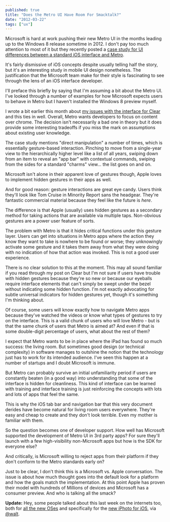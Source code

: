 ```yaml
---
published: true
title: "Does the Metro UI Have Room For Smacktalk?"
date: "2012-03-22"
tags: ["ux"]
---
```


Microsoft is hard at work pushing their new Metro UI in the months leading up to the Windows 8 release sometime in 2012. I don't pay too much attention to most of it but they recently posted a [case study for UI differences between a standard iOS interface and Metro](http://msdn.microsoft.com/en-us/library/windows/apps/hh868262.aspx).

It's fairly dismissive of iOS concepts despite usually telling half the story, but it's an interesting study in mobile UI design nonetheless. The justification that the Microsoft team make for their style is fascinating to see through the lens of an iOS interface developer.

I'll preface this briefly by saying that I'm assuming a bit about the Metro UI. I've looked through a number of examples for how Microsoft expects users to behave in Metro but I haven't installed the Windows 8 preview myself.

I wrote a bit earlier this month about [my issues with the interface for Clear](http://blog.nickoneill.name/on-hidden-touch-gestures.html) and this ties in well. Overall, Metro wants developers to focus on content over chrome. The decision isn't necessarily a bad one in theory but it does provide some interesting tradeoffs if you miss the mark on assumptions about existing user knowledge.

The case study mentions "direct manipulation" a number of times, which is essentially gesture-based interaction. Pinching to move from a single-year view to the hierarchically higher level like a list of all years, swiping down from an item to reveal an "app bar" with contextual commands, swiping from the sides for a standard "charms" view… the list goes on and on.

Microsoft isn't alone in their apparent love of gestures though,
Apple loves to implement hidden gestures in their apps as well.

And for good reason: gesture interactions are great eye candy. Users think they'll look like Tom Cruise in Minority Report sans the headgear. They're fantastic commercial material because they feel like the future is *here*.

The difference is that Apple (usually) uses hidden gestures as a secondary method for taking actions that are available via multiple taps. Non-obvious gestures are a power user feature of sorts.

The problem with Metro is that it hides critical functions under this gesture layer. Users can get into situations in Metro apps where the action they know they want to take is nowhere to be found or worse; they unknowingly activate some gesture and it takes them away from what they were doing with no indication of how that action was invoked. This is not a good user experience.

There is no clear solution to this at the moment. This may all sound familiar if you read through my post on Clear but I'm not sure if users have trouble with hidden gestures because they're so new or because our eyeballs require interface elements that can't simply be swept under the bezel without indicating some hidden function. I'm not exactly advocating for subtle universal indicators for hidden gestures yet, though it's something I'm thinking about.

Of course, some users will know exactly how to navigate Metro apps because they've watched the videos or know what types of gestures to try on the interface. This is a valid chunk of users who will love Metro - but is that the same chunk of users that Metro is aimed at? And even if that is some double-digit percentage of users, what about the rest of them?

I expect that Metro wants to be in place where the iPad has found so much success: the living room. But sometimes good design (or technical complexity) in software manages to outshine the notion that the technology just has to work for its intended audience. I've seen this happen at a number of startups and I doubt Microsoft is immune.

But Metro can probably survive an initial unfamiliarity period if users are constantly beaten (in a good way) into understanding that some of the interface is hidden for cleanliness. This kind of interface can be learned with training and interface training is just reinforcing the concepts with lots and lots of apps that feel the same.

This is why the iOS tab bar and navigation bar that this very document derides have become natural for living room users everywhere. They're easy and cheap to create and they don't look terrible. Even my mother is familiar with them.

So the question becomes one of developer support. How well has Microsoft supported the development of Metro UI in 3rd party apps? For sure they'll launch with a few high-visibility non-Microsoft apps but how is the SDK for everyone else?

And critically, is Microsoft willing to reject apps from their platform if they don't conform to the Metro standards early on?

Just to be clear, I don't think this is a Microsoft vs. Apple conversation. The issue is about how much thought goes into the default look for a platform and how the goals match the implementation. At this point Apple has proven their model with hundreds of Millions of devices and Microsoft has a consumer preview. And who is talking all the smack?

**Update:** Hey, some people talked about this last week on the internets too, both for [all the new OSes](http://reverttosaved.com/2012/03/14/mystery-meat-ui-design-in-windows-8-ios-and-os-x-could-point-to-a-confusing-computing-future/) and specifically for the [new iPhoto for iOS](http://ignorethecode.net/blog/2012/03/14/mystery_meat_iphoto/), via [@walt](https://twitter.com/#!/walt/status/183048316563619841).
